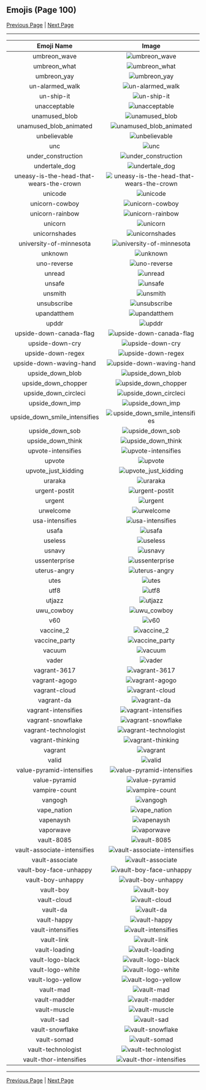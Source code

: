 
## Emojis (Page 100)

[Previous Page](/docs/hc/page-t-0099.md)
  | [Next Page](/docs/hc/page-v-0101.md)

<hr />

|Emoji Name|Image|
| :-: | :-: |
|umbreon_wave| ![umbreon_wave](/emojis/hc/umbreon_wave.png)|
|umbreon_what| ![umbreon_what](/emojis/hc/umbreon_what.png)|
|umbreon_yay| ![umbreon_yay](/emojis/hc/umbreon_yay.gif)|
|un-alarmed_walk| ![un-alarmed_walk](/emojis/hc/un-alarmed_walk.gif)|
|un-ship-it| ![un-ship-it](/emojis/hc/un-ship-it.png)|
|unacceptable| ![unacceptable](/emojis/hc/unacceptable.gif)|
|unamused_blob| ![unamused_blob](/emojis/hc/unamused_blob.png)|
|unamused_blob_animated| ![unamused_blob_animated](/emojis/hc/unamused_blob_animated.gif)|
|unbelievable| ![unbelievable](/emojis/hc/unbelievable.png)|
|unc| ![unc](/emojis/hc/unc.jpg)|
|under_construction| ![under_construction](/emojis/hc/under_construction.gif)|
|undertale_dog| ![undertale_dog](/emojis/hc/undertale_dog.gif)|
|uneasy-is-the-head-that-wears-the-crown| ![uneasy-is-the-head-that-wears-the-crown](/emojis/hc/uneasy-is-the-head-that-wears-the-crown.png)|
|unicode| ![unicode](/emojis/hc/unicode.png)|
|unicorn-cowboy| ![unicorn-cowboy](/emojis/hc/unicorn-cowboy.png)|
|unicorn-rainbow| ![unicorn-rainbow](/emojis/hc/unicorn-rainbow.png)|
|unicorn| ![unicorn](/emojis/hc/unicorn.png)|
|unicornshades| ![unicornshades](/emojis/hc/unicornshades.png)|
|university-of-minnesota| ![university-of-minnesota](/emojis/hc/university-of-minnesota.png)|
|unknown| ![unknown](/emojis/hc/unknown.png)|
|uno-reverse| ![uno-reverse](/emojis/hc/uno-reverse.png)|
|unread| ![unread](/emojis/hc/unread.png)|
|unsafe| ![unsafe](/emojis/hc/unsafe.png)|
|unsmith| ![unsmith](/emojis/hc/unsmith.gif)|
|unsubscribe| ![unsubscribe](/emojis/hc/unsubscribe.png)|
|upandatthem| ![upandatthem](/emojis/hc/upandatthem.gif)|
|upddr| ![upddr](/emojis/hc/upddr.png)|
|upside-down-canada-flag| ![upside-down-canada-flag](/emojis/hc/upside-down-canada-flag.png)|
|upside-down-cry| ![upside-down-cry](/emojis/hc/upside-down-cry.png)|
|upside-down-regex| ![upside-down-regex](/emojis/hc/upside-down-regex.png)|
|upside-down-waving-hand| ![upside-down-waving-hand](/emojis/hc/upside-down-waving-hand.png)|
|upside_down_blob| ![upside_down_blob](/emojis/hc/upside_down_blob.png)|
|upside_down_chopper| ![upside_down_chopper](/emojis/hc/upside_down_chopper.png)|
|upside_down_circleci| ![upside_down_circleci](/emojis/hc/upside_down_circleci.png)|
|upside_down_imp| ![upside_down_imp](/emojis/hc/upside_down_imp.png)|
|upside_down_smile_intensifies| ![upside_down_smile_intensifies](/emojis/hc/upside_down_smile_intensifies.gif)|
|upside_down_sob| ![upside_down_sob](/emojis/hc/upside_down_sob.png)|
|upside_down_think| ![upside_down_think](/emojis/hc/upside_down_think.png)|
|upvote-intensifies| ![upvote-intensifies](/emojis/hc/upvote-intensifies.gif)|
|upvote| ![upvote](/emojis/hc/upvote.png)|
|upvote_just_kidding| ![upvote_just_kidding](/emojis/hc/upvote_just_kidding.gif)|
|uraraka| ![uraraka](/emojis/hc/uraraka.png)|
|urgent-postit| ![urgent-postit](/emojis/hc/urgent-postit.png)|
|urgent| ![urgent](/emojis/hc/urgent.png)|
|urwelcome| ![urwelcome](/emojis/hc/urwelcome.png)|
|usa-intensifies| ![usa-intensifies](/emojis/hc/usa-intensifies.gif)|
|usafa| ![usafa](/emojis/hc/usafa.png)|
|useless| ![useless](/emojis/hc/useless.png)|
|usnavy| ![usnavy](/emojis/hc/usnavy.png)|
|ussenterprise| ![ussenterprise](/emojis/hc/ussenterprise.png)|
|uterus-angry| ![uterus-angry](/emojis/hc/uterus-angry.png)|
|utes| ![utes](/emojis/hc/utes.png)|
|utf8| ![utf8](/emojis/hc/utf8.png)|
|utjazz| ![utjazz](/emojis/hc/utjazz.png)|
|uwu_cowboy| ![uwu_cowboy](/emojis/hc/uwu_cowboy.png)|
|v60| ![v60](/emojis/hc/v60.png)|
|vaccine_2| ![vaccine_2](/emojis/hc/vaccine_2.png)|
|vaccine_party| ![vaccine_party](/emojis/hc/vaccine_party.gif)|
|vacuum| ![vacuum](/emojis/hc/vacuum.png)|
|vader| ![vader](/emojis/hc/vader.png)|
|vagrant-3617| ![vagrant-3617](/emojis/hc/vagrant-3617.png)|
|vagrant-agogo| ![vagrant-agogo](/emojis/hc/vagrant-agogo.png)|
|vagrant-cloud| ![vagrant-cloud](/emojis/hc/vagrant-cloud.png)|
|vagrant-da| ![vagrant-da](/emojis/hc/vagrant-da.png)|
|vagrant-intensifies| ![vagrant-intensifies](/emojis/hc/vagrant-intensifies.gif)|
|vagrant-snowflake| ![vagrant-snowflake](/emojis/hc/vagrant-snowflake.png)|
|vagrant-technologist| ![vagrant-technologist](/emojis/hc/vagrant-technologist.png)|
|vagrant-thinking| ![vagrant-thinking](/emojis/hc/vagrant-thinking.png)|
|vagrant| ![vagrant](/emojis/hc/vagrant.png)|
|valid| ![valid](/emojis/hc/valid.png)|
|value-pyramid-intensifies| ![value-pyramid-intensifies](/emojis/hc/value-pyramid-intensifies.gif)|
|value-pyramid| ![value-pyramid](/emojis/hc/value-pyramid.png)|
|vampire-count| ![vampire-count](/emojis/hc/vampire-count.png)|
|vangogh| ![vangogh](/emojis/hc/vangogh.png)|
|vape_nation| ![vape_nation](/emojis/hc/vape_nation.png)|
|vapenaysh| ![vapenaysh](/emojis/hc/vapenaysh.jpg)|
|vaporwave| ![vaporwave](/emojis/hc/vaporwave.jpg)|
|vault-8085| ![vault-8085](/emojis/hc/vault-8085.png)|
|vault-associate-intensifies| ![vault-associate-intensifies](/emojis/hc/vault-associate-intensifies.gif)|
|vault-associate| ![vault-associate](/emojis/hc/vault-associate.png)|
|vault-boy-face-unhappy| ![vault-boy-face-unhappy](/emojis/hc/vault-boy-face-unhappy.png)|
|vault-boy-unhappy| ![vault-boy-unhappy](/emojis/hc/vault-boy-unhappy.png)|
|vault-boy| ![vault-boy](/emojis/hc/vault-boy.png)|
|vault-cloud| ![vault-cloud](/emojis/hc/vault-cloud.png)|
|vault-da| ![vault-da](/emojis/hc/vault-da.png)|
|vault-happy| ![vault-happy](/emojis/hc/vault-happy.png)|
|vault-intensifies| ![vault-intensifies](/emojis/hc/vault-intensifies.gif)|
|vault-link| ![vault-link](/emojis/hc/vault-link.png)|
|vault-loading| ![vault-loading](/emojis/hc/vault-loading.gif)|
|vault-logo-black| ![vault-logo-black](/emojis/hc/vault-logo-black.png)|
|vault-logo-white| ![vault-logo-white](/emojis/hc/vault-logo-white.png)|
|vault-logo-yellow| ![vault-logo-yellow](/emojis/hc/vault-logo-yellow.png)|
|vault-mad| ![vault-mad](/emojis/hc/vault-mad.png)|
|vault-madder| ![vault-madder](/emojis/hc/vault-madder.png)|
|vault-muscle| ![vault-muscle](/emojis/hc/vault-muscle.png)|
|vault-sad| ![vault-sad](/emojis/hc/vault-sad.png)|
|vault-snowflake| ![vault-snowflake](/emojis/hc/vault-snowflake.png)|
|vault-somad| ![vault-somad](/emojis/hc/vault-somad.png)|
|vault-technologist| ![vault-technologist](/emojis/hc/vault-technologist.png)|
|vault-thor-intensifies| ![vault-thor-intensifies](/emojis/hc/vault-thor-intensifies.gif)|

<hr/>

[Previous Page](/docs/hc/page-t-0099.md)
  | [Next Page](/docs/hc/page-v-0101.md)